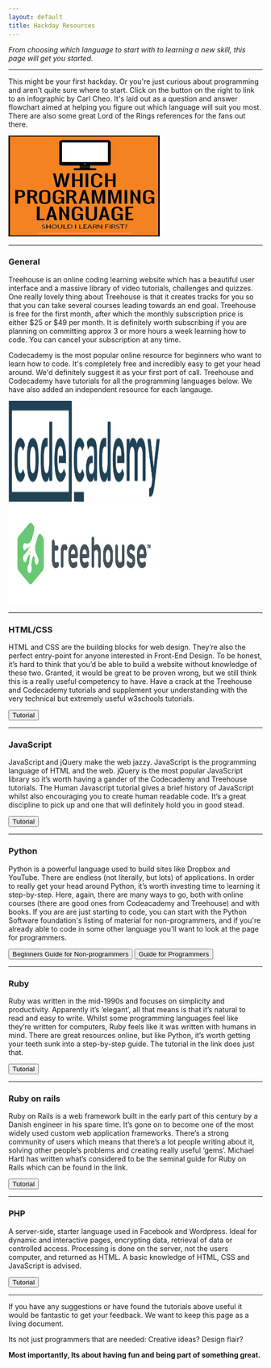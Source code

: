 ```yaml
---
layout: default
title: Hackday Resources
---
```

<p><em>From choosing which language to start with to learning a new skill, this page will get you started.</em></p>
<hr />

<p class="pull-left">This might be your first hackday. Or you're just curious about programming and aren't quite sure where to start. Click on the button on the right to link to an infographic by Carl Cheo. It's laid out as a question and answer flowchart aimed at helping you figure out which language will suit you most. There are also some great Lord of the Rings references for the fans out there.</p>
<img height="200" width="300" class="pull-right" alt="Which programming language should I learn first?" src="/images/whichpr.png">
<hr />

<h3>General</h3>
<p>Treehouse is an online coding learning website which has a beautiful user interface and a massive library of video tutorials, challenges and quizzes. One really lovely thing about Treehouse is that it creates tracks for you so that you can take several courses leading towards an end goal.  Treehouse is free for the first month, after which the monthly subscription price is either $25 or $49 per month. It is definitely worth subscribing if you are planning on committing approx 3 or more hours a week learning how to code. You can cancel your subscription at any time.</p>
<p>Codecademy is the most popular online resource for beginners who want to learn how to code. It's completely free and incredibly easy to get your head around. We'd definitely suggest it as your first port of call. Treehouse and Codecademy have tutorials for all the programming languages below. We have also added an independent resource for each langauge.</p>
<a href="http://www.codecademy.com/"><img height="200" width="300" alt="Codecademy link" src="/images/logo--dark-blue-bf11002ce1caecdfb9fec8d3286b8a8d.svg"></a>
<a href="http://teamtreehouse.com/"><img height="200" width="300" alt="Treehouse link" src="/images/Treehouse's_logo_(Jan_2015).png"></a>
<hr />

<h3>HTML/CSS</h3>
<p>HTML and CSS are the building blocks for web design. They’re also the perfect entry-point for anyone interested in Front-End Design. To be honest, it’s hard to think that you’d be able to build a website without knowledge of these two. Granted, it would be great to be proven wrong, but we still think this is a really useful competency to have. Have a crack at the Treehouse and Codecademy tutorials and supplement your understanding with the very technical but extremely useful w3schools tutorials.</p>
<a href="http://www.w3schools.com"><button class="btn btn-success">Tutorial</button></a>
<hr />

<h3>JavaScript</h3>
<p>JavaScript and jQuery make the web jazzy. JavaScript is the programming language of HTML and the web. jQuery is the most popular JavaScript library so it’s worth having a gander of the Codecademy and Treehouse tutorials. The Human Javascript tutorial gives a brief history of JavaScript whilst also encouraging you to create human readable code. It’s a great discipline to pick up and one that will definitely hold you in good stead.</p>
<a href="http://read.humanjavascript.com"><button class="btn btn-success">Tutorial</button></a>
<hr />

<h3>Python</h3>
<p>Python is a powerful language used to build sites like Dropbox and YouTube. There are endless (not literally, but lots) of applications. In order to really get your head around Python, it’s worth investing time to learning it step-by-step. Here, again, there are many ways to go, both with online courses (there are good ones from Codeacademy and Treehouse) and with books. If you are are just starting to code, you can start with the Python Software foundation's listing of material for non-programmers, and if you're already able to code in some other language you'll want to look at the page for programmers. </p>
<a href="https://wiki.python.org/moin/BeginnersGuide/NonProgrammers"><button class="btn btn-success">Beginners Guide for Non-programmers</button></a>
<a href="https://wiki.python.org/moin/BeginnersGuide/Programmers"><button class="btn btn-success">Guide for Programmers</button></a>
<hr />

<h3>Ruby</h3>
<p>Ruby was written in the mid-1990s and focuses on simplicity and productivity. Apparently it’s ‘elegant’, all that means is that it’s natural to read and easy to write. Whilst some programming languages feel like they’re written for computers, Ruby feels like it was written with humans in mind. There are great resources online, but like Python, it’s worth getting your teeth sunk into a step-by-step guide. The tutorial in the link does just that.</p>
<a href="http://learnrubythehardway.org/book/"><button class="btn btn-success">Tutorial</button></a>
<hr />

<h3>Ruby on rails</h3>
<p>Ruby on Rails is a web framework built in the early part of this century by a Danish engineer in his spare time. It’s gone on to become one of the most widely used custom web application frameworks. There’s a strong community of users which means that there’s a lot people writing about it, solving other people’s problems and creating really useful ‘gems’. Michael Hartl has written what’s considered to be the seminal guide for Ruby on Rails which can be found in the link.</p>
<a href="http://www.railstutorial.org/book/"><button class="btn btn-success">Tutorial</button></a>
<hr />

<h3>PHP</h3>
<p>A server-side, starter language used in Facebook and Wordpress. Ideal for dynamic and interactive pages, encrypting data, retrieval of data or controlled access. Processing is done on the server, not the users computer, and returned as HTML. A basic knowledge of HTML, CSS and JavaScript is advised.</p>
<a href="http://php.net/manual/en/tutorial.php"><button class="btn btn-success">Tutorial</button></a>
<hr />

<p>If you have any suggestions or have found the tutorials above useful it would be fantastic to get your feedback. We want to keep this page as a living document.</p>
<p>Its not just programmers that are needed: Creative ideas? Design flair?</p>
<p><strong>Most importantly, Its about having fun and being part of something great.</strong></p>

